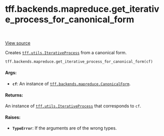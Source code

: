 <div itemscope itemtype="http://developers.google.com/ReferenceObject">
<meta itemprop="name" content="tff.backends.mapreduce.get_iterative_process_for_canonical_form" />
<meta itemprop="path" content="Stable" />
</div>

# tff.backends.mapreduce.get_iterative_process_for_canonical_form

<table class="tfo-notebook-buttons tfo-api" align="left">
</table>

<a target="_blank" href="http://github.com/tensorflow/federated/tree/master/tensorflow_federated/python/core/backends/mapreduce/canonical_form_utils.py">View
source</a>

Creates
<a href="../../../tff/utils/IterativeProcess.md"><code>tff.utils.IterativeProcess</code></a>
from a canonical form.

```python
tff.backends.mapreduce.get_iterative_process_for_canonical_form(cf)
```

<!-- Placeholder for "Used in" -->

#### Args:

*   <b>`cf`</b>: An instance of
    <a href="../../../tff/backends/mapreduce/CanonicalForm.md"><code>tff.backends.mapreduce.CanonicalForm</code></a>.

#### Returns:

An instance of
<a href="../../../tff/utils/IterativeProcess.md"><code>tff.utils.IterativeProcess</code></a>
that corresponds to `cf`.

#### Raises:

*   <b>`TypeError`</b>: If the arguments are of the wrong types.
